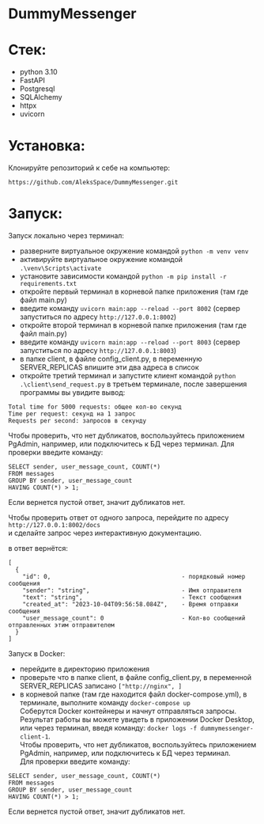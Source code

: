 # DummyMessenger

# Стек:
 - python 3.10
 - FastAPI
 - Postgresql
 - SQLAlchemy
 - httpx
 - uvicorn

# Установка:

Клонируйте репозиторий к себе на компьютер:  

`
https://github.com/AleksSpace/DummyMessenger.git
`

# Запуск:
Запуск локально через терминал:
 - разверните виртуальное окружение командой ` python -m venv venv `
 - активируйте виртуальное окружение командой ` .\venv\Scripts\activate `
 - установите зависимости командой ` python -m pip install -r requirements.txt `
 - откройте первый терминал в корневой папке приложения (там где файл main.py)
 - введите команду ``` uvicorn main:app --reload --port 8002 ``` (сервер запуститься по адресу ` http://127.0.0.1:8002 `)
 - откройте второй терминал в корневой папке приложения (там где файл main.py)
 - введите команду ``` uvicorn main:app --reload --port 8003 ``` (сервер запуститься по адресу ` http://127.0.0.1:8003 `)
 - в папке client, в файле config_client.py, в переменную SERVER_REPLICAS впишите эти два адреса в список
 - откройте третий терминал и запустите клиент командой ``` python .\client\send_request.py ```
в третьем терминале, после завершения программы вы увидите вывод:
```
Total time for 5000 requests: общее кол-во секунд
Time per request: секунд на 1 запрос           
Requests per second: запросов в секунду
```
Чтобы проверить, что нет дубликатов, воспользуйтесь приложением PgAdmin, например, или подключитесь к БД через терминал.
Для проверки введите команду:
```
SELECT sender, user_message_count, COUNT(*)
FROM messages
GROUP BY sender, user_message_count
HAVING COUNT(*) > 1;
```
Если вернется пустой ответ, значит дубликатов нет.

Чтобы проверить ответ от одного запроса, перейдите по адресу ` http://127.0.0.1:8002/docs `  
и сделайте запрос через интерактивную документацию.

в ответ вернётся:
```
[
  {
    "id": 0,                                     - порядковый номер сообщения
    "sender": "string",                          - Имя отправителя
    "text": "string",                            - Текст сообщения
    "created_at": "2023-10-04T09:56:58.084Z",    - Время отправки сообщения
    "user_message_count": 0                      - Кол-во сообщений отправленных этим отправителем
  }
]
```

Запуск в Docker:
- перейдите в директорию приложения
- проверьте что в папке client, в файле config_client.py, в переменной SERVER_REPLICAS записано ` ["http://nginx", ] `
- в корневой папке (там где находится файл docker-compose.yml), в терминале, выполните команду ``` docker-compose up ```  
Соберутся Docker контейнеры и начнут отправляться запросы.  
Результат работы вы можете увидеть в приложении Docker Desktop, или через терминал, введя команду:
``` docker logs -f dummymessenger-client-1 ```.  
Чтобы проверить, что нет дубликатов, воспользуйтесь приложением PgAdmin, например, или подключитесь к БД через терминал.  
Для проверки введите команду:
```
SELECT sender, user_message_count, COUNT(*)
FROM messages
GROUP BY sender, user_message_count
HAVING COUNT(*) > 1;
```
Если вернется пустой ответ, значит дубликатов нет.
